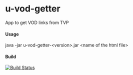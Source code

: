 # u-vod-getter
App to get VOD links from TVP

#### Usage
java -jar u-vod-getter-\<version\>.jar \<name of the html file\>


#### Build
[![Build Status](https://travis-ci.org/Bajek/u-vod-getter.svg?branch=master)](https://travis-ci.org/Bajek/u-vod-getter)
